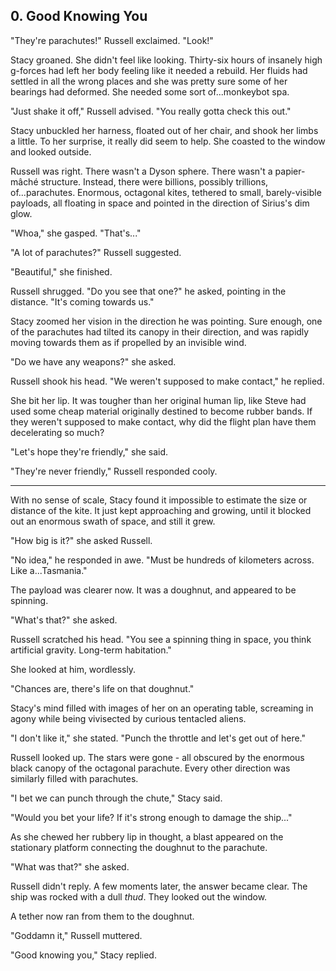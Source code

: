 ## 0. Good Knowing You

"They're parachutes!" Russell exclaimed. "Look!"

Stacy groaned. She didn't feel like looking. Thirty-six hours of insanely high g-forces had left her body feeling like it needed a rebuild. Her fluids had settled in all the wrong places and she was pretty sure some of her bearings had deformed. She needed some sort of...monkeybot spa.

"Just shake it off," Russell advised. "You really gotta check this out."

Stacy unbuckled her harness, floated out of her chair, and shook her limbs a little. To her surprise, it really did seem to help. She coasted to the window and looked outside.

Russell was right. There wasn't a Dyson sphere. There wasn't a papier-mâché structure. Instead, there were billions, possibly trillions, of...parachutes. Enormous, octagonal kites, tethered to small, barely-visible payloads, all floating in space and pointed in the direction of Sirius's dim glow.

"Whoa," she gasped. "That's..."

"A lot of parachutes?" Russell suggested.

"Beautiful," she finished.

Russell shrugged. "Do you see that one?" he asked, pointing in the distance. "It's coming towards us."

Stacy zoomed her vision in the direction he was pointing. Sure enough, one of the parachutes had tilted its canopy in their direction, and was rapidly moving towards them as if propelled by an invisible wind.

"Do we have any weapons?" she asked.

Russell shook his head. "We weren't supposed to make contact," he replied.

She bit her lip. It was tougher than her original human lip, like Steve had used some cheap material originally destined to become rubber bands. If they weren't supposed to make contact, why did the flight plan have them decelerating so much?

"Let's hope they're friendly," she said.

"They're never friendly," Russell responded cooly.

---

With no sense of scale, Stacy found it impossible to estimate the size or distance of the kite. It just kept approaching and growing, until it blocked out an enormous swath of space, and still it grew.

"How big is it?" she asked Russell.

"No idea," he responded in awe. "Must be hundreds of kilometers across. Like a...Tasmania."

The payload was clearer now. It was a doughnut, and appeared to be spinning.

"What's that?" she asked.

Russell scratched his head. "You see a spinning thing in space, you think artificial gravity. Long-term habitation."

She looked at him, wordlessly.

"Chances are, there's life on that doughnut."

Stacy's mind filled with images of her on an operating table, screaming in agony while being vivisected by curious tentacled aliens.

"I don't like it," she stated. "Punch the throttle and let's get out of here."

Russell looked up. The stars were gone - all obscured by the enormous black canopy of the octagonal parachute. Every other direction was similarly filled with parachutes.

"I bet we can punch through the chute," Stacy said.

"Would you bet your life? If it's strong enough to damage the ship..."

As she chewed her rubbery lip in thought, a blast appeared on the stationary platform connecting the doughnut to the parachute.

"What was that?" she asked.

Russell didn't reply. A few moments later, the answer became clear. The ship was rocked with a dull _thud_. They looked out the window.

A tether now ran from them to the doughnut.

"Goddamn it," Russell muttered.

"Good knowing you," Stacy replied.
